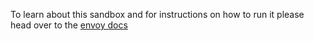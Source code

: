 To learn about this sandbox and for instructions on how to run it please head over
to the [envoy docs](https://www.envoyproxy.io/docs/envoy/latest/start/sandboxes/brotli.html)
